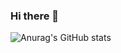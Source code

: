 ### Hi there 👋

![Anurag's GitHub stats](https://github-readme-stats.vercel.app/api?username=AM-ash-OR-AM-I&show_icons=true&theme=radical)


<!--
**AM-ash-OR-AM-I/AM-ash-OR-AM-I** is a ✨ _special_ ✨ repository because its `README.md` (this file) appears on your GitHub profile.

Here are some ideas to get you started:

- 🔭 I’m currently working on ...
- 🌱 I’m currently learning ...
- 👯 I’m looking to collaborate on ...
- 🤔 I’m looking for help with ...
- 💬 Ask me about ...
- 📫 How to reach me: ...
- 😄 Pronouns: ...
- ⚡ Fun fact: ...
-->
